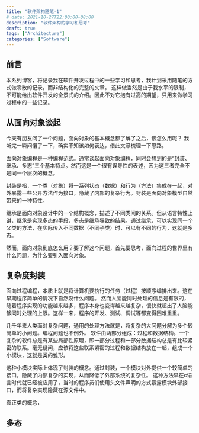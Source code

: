 ```yaml
---
title: "软件架构随笔-1"
# date: 2021-10-27T22:00:00+08:00
description: "软件架构的学习和思考"
draft: true
tags: ["Architecture"]
categories: ["Software"]
---
```


## 前言

本系列博客，将记录我在软件开发过程中的一些学习和思考，我计划采用随笔的方式做零散的记录，而非结构化的完整的文章。
这样做当然是由于我水平的限制，不可能给出软件开发的全景式的介绍。因此不对它抱有过高的期望，只用来做学习过程中的一些记录。

## 从面向对象谈起

今天有朋友问了一个问题，面向对象的基本概念都了解了之后，该怎么用呢？
我听完一瞬间懵了一下，确实不知该如何表达，借此文章梳理一下思路。

面向对象编程是一种编程范式。通常谈起面向对象编程，同时会想到的是“封装、继承、多态”三个基本特点。然而这是一个很有误导性的表述，因为这三者完全不是同一个层次的概念。

封装是指，一个类（对象）将一系列状态（数据）和行为（方法）集成在一起，对外暴露一些公开方法作为接口，隐藏了内部的复杂行为。封装是面向对象模型自然带来的一种特性。

继承是面向对象设计中的一个结构概念，描述了不同类间的关系。但从语言特性上讲，继承是实现多态的手段，多态是继承导致的结果。通过继承，可以实现同一个父类的方法，在实际传入不同数据（不同子类）时，可以有不同的行为，这就是多态。

然而，面向对象到底怎么用？要了解这个问题，首先要思考，面向过程的世界里有什么问题，为什么要引入面向对象。

## 复杂度封装

面向过程编程，本质上就是将计算机要执行的任务（过程）按顺序编排出来。这在早期程序简单的情况下自然没什么问题。
然而人脑能同时处理的信息是有限的，随着程序实现的功能越来越多，程序本身也变得越来越复杂，很快就超出了人脑能够同时处理的上限。这样一来，程序的开发、测试、调试等都变得困难重重。

几千年来人类面对复杂问题，通用的处理方法就是，将复杂的大问题分解为多个较简单的小问题。编程问题也不例外。
软件由两部分组成：过程和数据结构。一个复杂的软件总是有某些局部性原理，即一部分过程和一部分数据结构总是有比较紧密的联系。毫无疑问，应该将这些联系紧密的过程和数据结构放在一起，组成一个小模块，这就是类的雏形。

这种小模块实际上体现了封装的概念。通过封装，一个模块对外提供一个较简单的接口，隐藏了内部复杂的实现，从而降低了外部系统的复杂性。
这种方法早在c语言时代就已经被应用了，当时的程序员们使用头文件声明的方式暴露模块外部接口，而将复杂实现隐藏在源文件中。

真正类的概念，

## 多态
